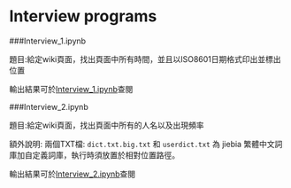 # Interview programs


###Interview_1.ipynb

題目:給定wiki頁面，找出頁面中所有時間，並且以ISO8601日期格式印出並標出位置

輸出結果可於[Interview_1.ipynb](https://github.com/ChiLunHuang/Interview/blob/master/Interview_1.ipynb)查閱

###Interview_2.ipynb

題目:給定wiki頁面，找出頁面中所有的人名以及出現頻率

額外說明: 兩個TXT檔: `dict.txt.big.txt` 和 `userdict.txt` 為 jiebia 繁體中文詞庫加自定義詞庫，執行時須放置於相對位置路徑。

輸出結果可於[Interview_2.ipynb](https://github.com/ChiLunHuang/Interview/blob/master/Interview_2.ipynb)查閱
